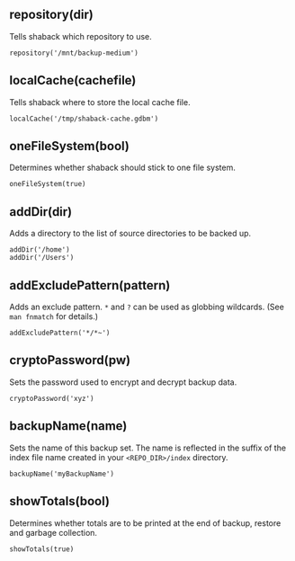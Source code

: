 repository(dir)
-------------------------

Tells shaback which repository to use.

    repository('/mnt/backup-medium')

localCache(cachefile)
-------------------------

Tells shaback where to store the local cache file.

    localCache('/tmp/shaback-cache.gdbm')

oneFileSystem(bool)
-------------------------

Determines whether shaback should stick to one file system.

    oneFileSystem(true)

addDir(dir)
-------------------------

Adds a directory to the list of source directories to be backed up.

    addDir('/home')
    addDir('/Users')

addExcludePattern(pattern)
-------------------------

Adds an exclude pattern. `*` and `?` can be used as globbing wildcards. (See `man fnmatch` for details.)

    addExcludePattern('*/*~')

cryptoPassword(pw)
-------------------------

Sets the password used to encrypt and decrypt backup data.

    cryptoPassword('xyz')

backupName(name)
-------------------------

Sets the name of this backup set. The name is reflected in the suffix of the index file name created in your `<REPO_DIR>/index` directory.

    backupName('myBackupName')

showTotals(bool)
-------------------------

Determines whether totals are to be printed at the end of backup, restore and garbage collection.

    showTotals(true)
